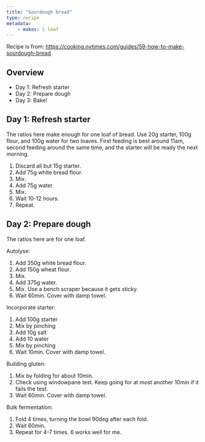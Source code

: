 ```yaml
---
title: "Sourdough bread"
type: recipe
metadata:
    - makes: 1 loaf
---
```


Recipe is from: https://cooking.nytimes.com/guides/59-how-to-make-sourdough-bread

## Overview

- Day 1: Refresh starter
- Day 2: Prepare dough
- Day 3: Bake!

## Day 1: Refresh starter

The ratios here make enough for one loaf of bread. Use 20g starter, 100g flour, and 100g water for two loaves. First feeding is best around 11am, second feeding around the same time, and the starter will be ready the next morning.

1. Discard all but 15g starter.
2. Add 75g white bread flour.
3. Mix.
4. Add 75g water.
5. Mix.
6. Wait 10-12 hours.
7. Repeat.

## Day 2: Prepare dough

The ratios here are for one loaf.

Autolyse:

1. Add 350g white bread flour.
2. Add 150g wheat flour.
3. Mix.
4. Add 375g water.
5. Mix. Use a bench scraper because it gets sticky.
6. Wait 60min. Cover with damp towel.

Incorporate starter:

1. Add 100g starter
2. Mix by pinching
3. Add 10g salt
4. Add 10 water
5. Mix by pinching
6. Wait 10min. Cover with damp towel.

Building gluten:

1. Mix by folding for about 10min.
2. Check using windowpane test. Keep going for at most another 10min if it fails the test.
3. Wait 60min. Cover with damp towel.

Bulk fermentation:

1. Fold 4 times, turning the bowl 90deg after each fold.
2. Wait 60min.
3. Repeat for 4-7 times. 6 works well for me.
